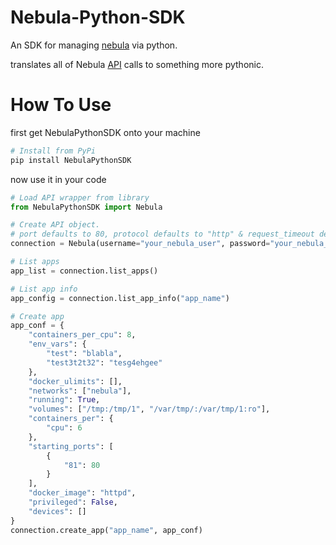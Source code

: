 # Nebula-Python-SDK
An SDK for managing [nebula](https://nebula-orchestrator.github.io/) via python.

translates all of Nebula [API](http://nebula.readthedocs.io/en/latest/api/) calls to something more pythonic.

# How To Use
first get NebulaPythonSDK onto your machine
```bash
# Install from PyPi
pip install NebulaPythonSDK
```

now use it in your code
```python
# Load API wrapper from library
from NebulaPythonSDK import Nebula

# Create API object.
# port defaults to 80, protocol defaults to "http" & request_timeout defaults to 60 if any of them is not set.
connection = Nebula(username="your_nebula_user", password="your_nebula_pass", host="nebula.example.com", port=80, protocol="http", request_timeout=60)

# List apps
app_list = connection.list_apps()

# List app info
app_config = connection.list_app_info("app_name")

# Create app
app_conf = {
    "containers_per_cpu": 8,
    "env_vars": {
        "test": "blabla",
        "test3t2t32": "tesg4ehgee"
    },
    "docker_ulimits": [],
    "networks": ["nebula"],
    "running": True,
    "volumes": ["/tmp:/tmp/1", "/var/tmp/:/var/tmp/1:ro"],
    "containers_per": {
        "cpu": 6
    },
    "starting_ports": [
        {
            "81": 80
        }
    ],
    "docker_image": "httpd",
    "privileged": False,
    "devices": []
}
connection.create_app("app_name", app_conf)

```
